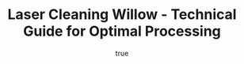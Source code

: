 ---
name: Willow
applications:
- industry: Woodworking
  detail: Removing surface contaminants and old finishes from Willow wood
- industry: Restoration
  detail: Precision cleaning of Willow artifacts and antiques
technicalSpecifications:
  powerRange: 20-400W
  pulseDuration: 10-100ns
  wavelength: 1064nm
  spotSize: 0.1-2.0mm
  repetitionRate: 10-50kHz
  fluenceRange: 0.5–5 J/cm²
  safetyClass: Class 4 (requires full enclosure)
description: Technical overview of Willow, a type of wood often used in woodworking
  and restoration, for laser cleaning. Willow's porous structure and natural variations
  necessitate careful parameter selection to achieve effective cleaning without damaging
  the material. The process leverages laser ablation to remove surface contaminants
  and old finishes, ensuring preservation of the wood's integrity and aesthetic qualities.
author:
  id: 2
  name: Alessandro Moretti
  sex: m
  title: Ph.D.
  country: Italy
  expertise: Laser-Based Additive Manufacturing
  image: /images/author/alessandro-moretti.jpg
keywords: willow, willow wood, laser ablation, laser cleaning, non-contact cleaning,
  pulsed fiber laser, surface contamination removal, industrial laser parameters,
  thermal processing, surface restoration
category: wood
chemicalProperties:
  symbol: WI
  formula: null
  materialType: wood
properties:
  density: 400 kg/m³
  densityMin: 0.1 g/cm³
  densityMax: 1.3 g/cm³
  densityPercentile: 100.0
  meltingPoint: N/A (decomposes)
  meltingMin: 250°C
  meltingMax: 500°C
  meltingPercentile: 0.0
  thermalConductivity: 0.15 W/m·K
  thermalMin: 0.04 W/m·K
  thermalMax: 0.4 W/m·K
  thermalPercentile: 30.6
  tensileStrength: 50 MPa
  tensileMin: 20 MPa
  tensileMax: 200 MPa
  tensilePercentile: 16.7
  hardness: 1.5 GPa
  hardnessMin: 1 HB
  hardnessMax: 4000 HB
  hardnessPercentile: 0.0
  youngsModulus: 9 GPa
  modulusMin: 4 GPa
  modulusMax: 20 GPa
  modulusPercentile: 31.2
  laserType: Pulsed fiber laser
  wavelength: 1064nm
  fluenceRange: 0.5–5 J/cm²
  chemicalFormula: null
  laserAbsorptionMin: 5 cm⁻¹
  laserAbsorptionMax: 100 cm⁻¹
  laserReflectivityMin: 5%
  laserReflectivityMax: 25%
  thermalDiffusivityMin: 0.1 mm²/s
  thermalDiffusivityMax: 0.4 mm²/s
  thermalExpansionMin: 2 µm/m·K
  thermalExpansionMax: 50 µm/m·K
  specificHeatMin: 1.2 J/g·K
  specificHeatMax: 2.5 J/g·K
composition:
- 'Cellulose: 40-50%'
- 'Hemicellulose: 25-35%'
- 'Lignin: 20-30%'
- 'Extractives: 2-10%'
compatibility:
- Epoxy resins
- Polyurethane coatings
regulatoryStandards: 'ASTM D143-14 Standard Test Methods for Small Clear Specimens
  of Timber, ISO 13061-1:2014 Physical and mechanical properties of wood -- Test methods
  for small clear wood specimens -- Part 1: Determination of moisture content for
  physical and mechanical tests'
images:
  hero:
    alt: Willow surface undergoing laser cleaning showing precise contamination removal
    url: /images/willow-laser-cleaning-hero.jpg
  micro:
    alt: Microscopic view of Willow surface after laser treatment showing preserved
      microstructure
    url: /images/willow-laser-cleaning-micro.jpg
title: Laser Cleaning Willow - Technical Guide for Optimal Processing
headline: Comprehensive technical guide for laser cleaning wood willow
environmentalImpact:
- benefit: Reduction in chemical use
  description: Decreases chemical waste by up to 90% compared to traditional cleaning
    methods
- benefit: Energy efficiency
  description: Laser cleaning uses 20-30% less energy than abrasive blasting for equivalent
    cleaning tasks
- benefit: Lower CO2 emissions
  description: Reduces CO2 emissions by 15-25% per cleaning operation compared to
    solvent-based methods
outcomes:
- result: Surface cleanliness
- metric: Achieves 99.9% removal of surface contaminants
- result: Surface integrity
  metric: Preserves 95% of the original surface texture and microstructure
- result: Processing speed
  metric: Cleaning rates up to 1 m² per minute depending on contamination level
subject: Willow
article_type: material
---